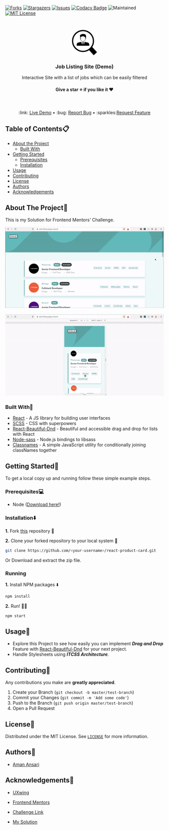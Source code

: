 [![Forks][forks-shield]][forks-url]
[![Stargazers][stars-shield]][stars-url]
[![Issues][issues-shield]][issues-url]
[![Codacy Badge](https://api.codacy.com/project/badge/Grade/e18889a4eda14c14b99db048718e411a)](https://app.codacy.com/manual/aman-atg/Job-Listing-Demo-Site?utm_source=github.com&utm_medium=referral&utm_content=aman-atg/Job-Listing-Demo-Site&utm_campaign=Badge_Grade_Dashboard)
![Maintained](https://img.shields.io/maintenance/yes/2020)
[![MIT License][license-shield]][license-url]

<!-- PROJECT LOGO -->
<br />
<p align="center">
  <a href="https://job-listing-page.now.sh">
    <img src="Readme/logo.png" alt="Logo" width="80" height="80">
  </a>

  <h3 align="center">Job Listing Site (Demo)</h3>

  <p align="center">
  Interactive Site with a list of jobs which can be easily filtered
    <br />
    <h4 align="center">Give a star ⭐ if you like it ❤️  </h4>
    <br/>
    <p align="center"> 
    :link: <a href="https://job-listing-page.now.sh">  Live Demo</a>
    &#8226; 
   :bug: <a href="https://github.com/aman-atg/ Job-Listing-Demo-Site/issues">Report Bug</a>
    &#8226; 
    :sparkles:<a href="https://github.com/aman-atg/Job-Listing-Demo/issues">Request Feature</a></p>
     
  </p>
</p>

<!-- TABLE OF CONTENTS -->

## Table of Contents📋 

- [About the Project](#about-the-project)
  - [Built With](#built-with)
- [Getting Started](#getting-started)
  - [Prerequisites](#prerequisites)
  - [Installation](#installation)
- [Usage](#usage)
- [Contributing](#contributing)
- [License](#license)
- [Authors](#authors)
- [Acknowledgements](#acknowledgements)

<!-- ABOUT THE PROJECT -->

## About The Project:eyes: 

This is my Solution for Frontend Mentors' Challenge.

<p align="center">

 <img  src="./Readme/github-preview-0.gif"> 
<br >
<br/>
<img src="./Readme/github-preview-1.gif"/>

</p>

### Built With:hammer:

- [React](https://reactjs.com) - A JS library for building user interfaces
- [SCSS](https://sass-lang.com) - CSS with superpowers
- [React-Beautiful-Dnd](https://github.com/atlassian/react-beautiful-dnd) - Beautiful and accessible drag and drop for lists with React
- [Node-sass](https://github.com/sass/node-sass) - Node.js bindings to libsass
- [Classnames](https://www.npmjs.com/package/classnames) - A simple JavaScript utility for conditionally joining classNames together

<!-- GETTING STARTED -->

## Getting Started🚀 

To get a local copy up and running follow these simple example steps.

### Prerequisites💻 

- Node ([Download here!](https://nodejs.org/en/download))

### Installation:arrow_down: 

**1.** Fork [this](https://github.com/aman-atg/react-product-card) repository :fork_and_knife:

**2.** Clone your forked repository to your local system :busts_in_silhouette:

```sh
git clone https://github.com/<your-username>/react-product-card.git
```

Or Download and extract the zip file.

### Running

**1.** Install NPM packages :arrow_down:

```sh
npm install
```

**2.** Run! :running_man:

```sh
npm start
```

<!-- USAGE EXAMPLES -->

## Usage:dart: 

- Explore this Project to see how easily you can implement **_Drag and Drop_** Feature with [React-Beautiful-Dnd](https://github.com/atlassian/react-beautiful-dnd) for your next project.
- Handle Stylesheets using **_ITCSS Architecture_**.

<!-- CONTRIBUTING -->

## Contributing🤝 

Any contributions you make are **greatly appreciated**.

1. Create your Branch (`git checkout -b master/test-branch`)
2. Commit your Changes (`git commit -m 'Add some code'`)
3. Push to the Branch (`git push origin master/test-branch`)
4. Open a Pull Request

<!-- LICENSE -->

## License📝 

Distributed under the MIT License. See [`LICENSE`][license-url] for more information.

<!-- CONTACT -->

## Authors:closed_book: 

- [Aman Ansari](https://github.com/aman-atg)

<!-- ACKNOWLEDGEMENTS -->

## Acknowledgements:checkered_flag: 

- [UXwing](https://uxwing.com)
- [Frontend Mentors](http://frontendmentor.io)
- [Challenge Link](https://www.frontendmentor.io/challenges/job-listings-with-filtering-ivstIPCt)
- [My Solution](https://www.frontendmentor.io/solutions/animated-job-listing-site-with-drag-and-drop-react-scss-lCamCeYXR)

  <!-- MARKDOWN LINKS & IMAGES -->

[forks-shield]: https://img.shields.io/github/forks/aman-atg/Job-Listing-Demo-Site.svg?style=flat-square
[forks-url]: https://github.com/aman-atg/Job-Listing-Demo-Site/network/members
[stars-shield]: https://img.shields.io/github/stars/aman-atg/Job-Listing-Demo-Site.svg?style=flat-square
[stars-url]: https://github.com/aman-atg/Job-Listing-Demo-Site/stargazers
[issues-shield]: https://img.shields.io/github/issues/aman-atg/Job-Listing-Demo-Site.svg?style=flat-square
[issues-url]: https://github.com/aman-atg/Job-Listing-Demo-Site/issues
[license-shield]: https://img.shields.io/github/license/aman-atg/Job-Listing-Demo-Site.svg?style=flat-square
[license-url]: https://github.com/aman-atg/Job-Listing-Site/blob/master/LICENSE
